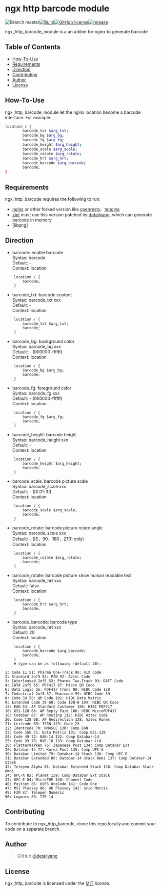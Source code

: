# ngx http barcode module
![Branch master](https://img.shields.io/badge/branch-master-brightgreen.svg?style=flat-square)[![Build](https://api.travis-ci.org/x-v8/ngx_http_barcode.svg)](https://travis-ci.org/x-v8/ngx_http_barcode)[![GitHub license](https://img.shields.io/badge/license-MIT-blue.svg)](https://raw.githubusercontent.com/nginx-lover/ngx_http_barcode/master/LICENSE)[![release](https://img.shields.io/github/release/x-v8/ngx_http_barcode.svg)](https://github.com/x-v8/ngx_http_barcode/releases)


ngx_http_barcode_module is a an addon for nginx to generate barcode

Table of Contents
-----------------
* [How-To-Use](#how-to-use)
* [Requirements](#requirements)
* [Direction](#direction)
* [Contributing](#contributing)
* [Author](#author)
* [License](#license)


How-To-Use
----------------

ngx_http_barcode_module let the nginx location become a barcode interface.
For example:

```bash
location / {
        barcode_txt $arg_txt;
        barcode_bg $arg_bg;
        barcode_fg $arg_fg;
        barcode_height $arg_height;
        barcode_scale $arg_scale;
        barcode_rotate $arg_rotate;
        barcode_hrt $arg_hrt;
        barcode_barcode $arg_barcode;
        barcode;
}
```

Requirements
------------

ngx_http_barcode requires the following to run:

 * [nginx](http://nginx.org/) or other forked version like [openresty](http://openresty.org/)、[tengine](http://tengine.taobao.org/)
 * [zint](https://github.com/detailyang/zint) must use this version patched by [detailyang](https://github.com/detailyang), which can generate barcode in memory
 * [libpng]

Direction
------------

* barcode: enable barcode       
Syntax:     barcode       
Default:    -      
Context:    location       

```
    location / {
        barcode;
    }
```

* barcode_txt: barcode content    
Syntax:     barcode_txt xxx       
Default:    -        
Context:    location    

```
    location / {
        barcode_txt $arg_txt;
        barcode;
    }
```

* barcode_bg: background color      
Syntax:     barcode_bg xxx     
Default:    - (000000-ffffff)     
Context:    location       
```
    location / {
        barcode_bg $arg_bg;
        barcode;
    }  
```

* barcode_fg: foreground color       
Syntax:     barcode_fg xxx      
Default:    - (000000-ffffff)     
Context:    location       

```
    location / {
        barcode_fg $arg_fg;
        barcode;
    }  
```

* barcode_height: barcode height    
Syntax:     barcode_height xxx      
Default:    -           
Context:    location          
  
```
    location / {
        barcode_height $arg_height;
        barcode;
    }  
```

* barcode_scale: barcode picture scale     
Syntax:     barcode_scale xxx         
Default:    - ([0.01-3])       
Context:    location       

```
    location / {
        barcode_scale $arg_scale;
        barcode;
    }  
```

* barcode_rotate: barcode picture rotate angle       
Syntax:     barcode_scale xxx       
Default:    - ([0，90，180，270] only)        
Context:    location         

```
    location / {
        barcode_rotate $arg_rotate;
        barcode;
    }  
```

* barcode_rotate: barcode picture show human readable text     
Syntax:     barcode_hrt xxx     
Default:    false           
Context:    location        

```
    location / {
        barcode_hrt $arg_hrt;
        barcode;
    }  
```

* barcode_barcode: barcode type        
Syntax:     barcode_hrt xxx       
Default:    20         
Context:    location          

```
    location / {
        barcode_barcode $arg_barcode;
        barcode;
    } 
    # type can be as following (default 20):
    
1: Code 11 51: Pharma One-Track 90: KIX Code
2: Standard 2of5 52: PZN 92: Aztec Code
3: Interleaved 2of5 53: Pharma Two-Track 93: DAFT Code
4: IATA 2of5 55: PDF417 97: Micro QR Code
6: Data Logic 56: PDF417 Trunc 98: HIBC Code 128
7: Industrial 2of5 57: Maxicode 99: HIBC Code 39
8: Code 39 58: QR Code 102: HIBC Data Matrix
9: Extended Code 39 60: Code 128-B 104: HIBC QR Code
13: EAN 63: AP Standard Customer 106: HIBC PDF417
16: GS1-128 66: AP Reply Paid 108: HIBC MicroPDF417
18: Codabar 67: AP Routing 112: HIBC Aztec Code
20: Code 128 68: AP Redirection 128: Aztec Runes
21: Leitcode 69: ISBN 129: Code 23
22: Identcode 70: RM4SCC 130: Comp EAN
23: Code 16k 71: Data Matrix 131: Comp GS1-128
24: Code 49 72: EAN-14 132: Comp Databar-14
25: Code 93 75: NVE-18 133: Comp Databar Ltd
28: Flattermarken 76: Japanese Post 134: Comp Databar Ext
29: Databar-14 77: Korea Post 135: Comp UPC-A
30: Databar Limited 79: Databar-14 Stack 136: Comp UPC-E
31: Databar Extended 80: Databar-14 Stack Omni 137: Comp Databar-14 Stack
32: Telepen Alpha 81: Databar Extended Stack 138: Comp Databar Stack Omni
34: UPC-A 82: Planet 139: Comp Databar Ext Stack
37: UPC-E 84: MicroPDF 140: Channel Code
40: Postnet 85: USPS OneCode 141: Code One
47: MSI Plessey 86: UK Plessey 142: Grid Matrix
49: FIM 87: Telepen Numeric
50: Logmars 89: ITF-14
```

Contributing
------------

To contribute to ngx_http_barcode, clone this repo locally and commit your code on a separate branch.


Author
------

> GitHub [@detailyang](https://github.com/detailyang)


License
-------
ngx_http_barcode is licensed under the [MIT] license.

[MIT]: https://github.com/detailyang/ybw/blob/master/licenses/MIT
